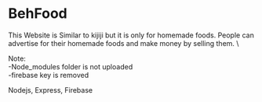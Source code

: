 # BehFood
This Website is Similar to kijiji but it is only for homemade foods. People can advertise for their homemade foods and make money by selling them. \

Note:\
-Node_modules folder is not uploaded\
-firebase key is removed

Nodejs, Express, Firebase 
